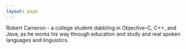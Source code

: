 ```yaml
---
layout: page
---
```




Robert Cameron - a college student dabbling in Objective-C, C++, and Java, as he works his way through education and study and real spoken languages and linguistics.
